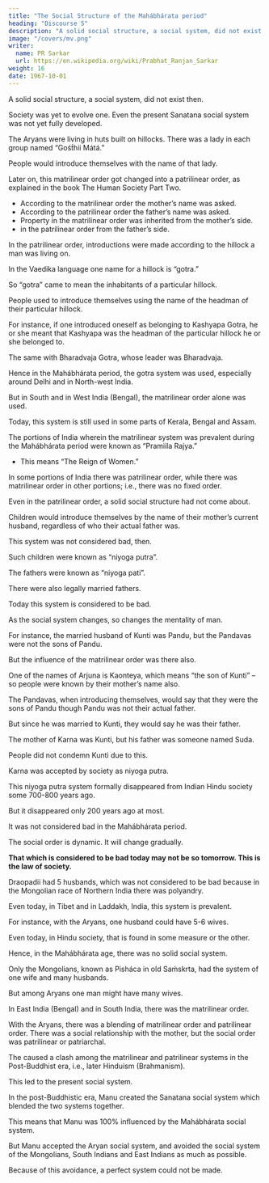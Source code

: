 ```yaml
---
title: "The Social Structure of the Mahábhárata period"
heading: "Discourse 5"
description: "A solid social structure, a social system, did not exist then"
image: "/covers/mv.png"
writer:
  name: PR Sarkar
  url: https://en.wikipedia.org/wiki/Prabhat_Ranjan_Sarkar
weight: 16
date: 1967-10-01
---
```



<!-- ## SOCIAL STRUCTURE -->

A solid social structure, a social system, did not exist then.

Society was yet to evolve one. Even the present Sanatana social system was not yet fully developed.

The Aryans were living in huts built on hillocks. There was a lady in each group named “Gośt́hii Mátá.” 

People would introduce themselves with the name of that lady.

Later on, this matrilinear order got changed into a patrilinear order, as explained in the book The Human Society Part Two.
- According to the matrilinear order the mother’s name was asked.
- According to the patrilinear order the father’s name was asked.
- Property in the matrilinear order was inherited from the mother’s side.
- in the patrilinear order from the father’s side.

In the patrilinear order, introductions were made according to the hillock a man was living on.

In the Vaedika language one name for a hillock is “gotra.” 

So “gotra” came to mean the inhabitants of a particular hillock.

People used to introduce themselves using the name of the headman of their particular hillock.

For instance, if one introduced oneself as belonging to Kashyapa Gotra, he or she meant that Kashyapa was the headman of the particular hillock he or she belonged to.

The same with Bharadvaja Gotra, whose leader was Bharadvaja.

Hence in the Mahábhárata period, the gotra system was used, especially around Delhi and in North-west India.

But in South and in West India (Bengal), the matrilinear order alone was used.

Today, this system is still used in some parts of Kerala, Bengal and Assam.

The portions of India wherein the matrilinear system was prevalent during the Mahábhárata period were known as “Pramiila Rajya.” 
- This means “The Reign of Women.” 

In some portions of India there was patrilinear order, while there was matrilinear order in other portions; i.e., there was no fixed order.

Even in the patrilinear order, a solid social structure had not come about.

Children would introduce themselves by the name of their mother’s current husband, regardless of who their actual father was.

This system was not considered bad, then.

Such children were known as “niyoga putra”.

The fathers were known as “niyoga pati”.

There were also legally married fathers.

Today this system is considered to be bad.

<!-- but then it was not considered to be so.  -->

As the social system changes, so changes the mentality of man.

For instance, the married husband of Kunti was Pandu, but the Pandavas were not the sons of Pandu.

But the influence of the matrilinear order was there also.

One of the names of Arjuna is Kaonteya, which means “the son of Kunti” – so people were known by their mother’s name also.

The Pandavas, when introducing themselves, would say that they were the sons of Pandu though Pandu was not their actual father.

But since he was married to Kunti, they would say he was their father.

The mother of Karna was Kunti, but his father was someone named Suda.

People did not condemn Kunti due to this.

Karna was accepted by society as niyoga putra.

This niyoga putra system formally disappeared from Indian Hindu society some 700-800 years ago.

But it disappeared only 200 years ago at most.

It was not considered bad in the Mahábhárata period.

The social order is dynamic. It will change gradually. 

**That which is considered to be bad today may not be so tomorrow. This is the law of society.**

Draopadii had 5 husbands, which was not considered to be bad because in the Mongolian race of Northern India there was polyandry.

Even today, in Tibet and in Laddakh, India, this system is prevalent.

<!-- It was not considered to be bad then.  -->

For instance, with the Aryans, one husband could have 5-6 wives.

Even today, in Hindu society, that is found in some measure or the other.

Hence, in the Mahábhárata age, there was no solid social system.

Only the Mongolians, known as Pisháca in old Saḿskrta, had the system of one wife and many husbands.

But among Aryans one man might have many wives.

In East India (Bengal) and in South India, there was the matrilinear order.

With the Aryans, there was a blending of matrilinear order and patrilinear order. There was a social relationship with the mother, but the social order was patrilinear or patriarchal.

The caused a clash among the matrilinear and patrilinear systems in the Post-Buddhist era, i.e., later Hinduism (Brahmanism).

This led to the present social system.

In the post-Buddhistic era, Manu created the Sanatana social system which blended the two systems together.

This means that Manu was 100% influenced by the Mahábhárata social system.

But Manu accepted the Aryan social system, and avoided the social system of the Mongolians, South Indians and East Indians as much as possible. 

Because of this avoidance, a perfect system could not be made.

<!-- 1 October 1967, Ranchi -->
